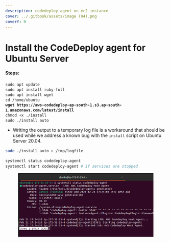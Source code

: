 ```yaml
---
description: codedeploy-agent on ec2 instance
cover: ../.gitbook/assets/image (94).png
coverY: 0
---
```


# Install the CodeDeploy agent for Ubuntu Server

#### Steps:&#x20;

<pre class="language-bash"><code class="lang-bash">sudo apt update
sudo apt install ruby-full
sudo apt install wget
cd /home/ubuntu
<strong>wget https://aws-codedeploy-ap-south-1.s3.ap-south-1.amazonaws.com/latest/install
</strong>chmod +x ./install
sudo ./install auto
</code></pre>

* Writing the output to a temporary log file is a workaround that should be used while we address a known bug with the `install` script on Ubuntu Server 20.04.

```bash
sudo ./install auto > /tmp/logfile
```

```bash
systemctl status codedeploy-agent
systemctl start codedeploy-agent # if services are stopped
```

<figure><img src="../.gitbook/assets/image (94).png" alt=""><figcaption></figcaption></figure>
